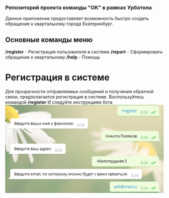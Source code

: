 ### Репозиторий проекта команды "OK" в рамках Урбатона
Данное приложение предоставляет возможность быстро создать обращение к квартальному города Екатеринбург.
## Основные команды меню
**/register** - Регистрация пользователя в системе
**/report** - Сформировать обращение к квартальному
**/help** - Помощь

# Регистрация в системе
Для прозрачности отправляемых сообщений и получения обратной связи, предполагается регистрация в системе.
Воспользуйтесь командой **/register**
И следуйте инструкциям бота
![Регистрация в системе](img/reg.png)
